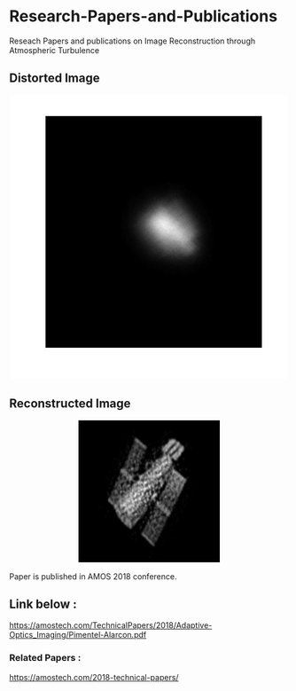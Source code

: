 # Research-Papers-and-Publications
Reseach Papers and publications on Image Reconstruction through Atmospheric Turbulence

## Distorted Image

<p align="center">
  <img src="https://github.com/ashishT1712/Research-Papers-and-Publications/blob/master/satellite_image2.jpg" width="512" height="512" title="Distorted Image">
</p>

## Reconstructed Image

<p align="center">
  <img src="https://github.com/ashishT1712/Research-Papers-and-Publications/blob/master/reconstructed.PNG" width="256" height="256" title="Reconstructed Image">
</p>

Paper is published in AMOS 2018 conference.
## Link below :

https://amostech.com/TechnicalPapers/2018/Adaptive-Optics_Imaging/Pimentel-Alarcon.pdf

### Related Papers :

https://amostech.com/2018-technical-papers/
